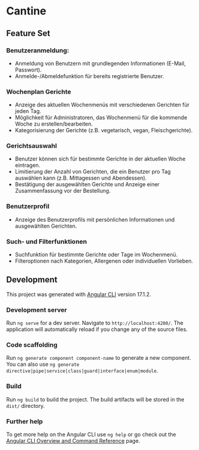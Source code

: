 # Cantine

## Feature Set

### Benutzeranmeldung:

- Anmeldung von Benutzern mit grundlegenden Informationen (E-Mail, Passwort).
- Anmelde-/Abmeldefunktion für bereits registrierte Benutzer.

### Wochenplan Gerichte

- Anzeige des aktuellen Wochenmenüs mit verschiedenen Gerichten für jeden Tag.
- Möglichkeit für Administratoren, das Wochenmenü für die kommende Woche zu erstellen/bearbeiten.
- Kategorisierung der Gerichte (z.B. vegetarisch, vegan, Fleischgerichte).

### Gerichtsauswahl

- Benutzer können sich für bestimmte Gerichte in der aktuellen Woche eintragen.
- Limitierung der Anzahl von Gerichten, die ein Benutzer pro Tag auswählen kann (z.B. Mittagessen und Abendessen).
- Bestätigung der ausgewählten Gerichte und Anzeige einer Zusammenfassung vor der Bestellung.

### Benutzerprofil

- Anzeige des Benutzerprofils mit persönlichen Informationen und ausgewählten Gerichten.

### Such- und Filterfunktionen

- Suchfunktion für bestimmte Gerichte oder Tage im Wochenmenü.
- Filteroptionen nach Kategorien, Allergenen oder individuellen Vorlieben.

## Development

This project was generated with [Angular CLI](https://github.com/angular/angular-cli) version 17.1.2.

### Development server

Run `ng serve` for a dev server. Navigate to `http://localhost:4200/`. The application will automatically reload if you change any of the source files.

### Code scaffolding

Run `ng generate component component-name` to generate a new component. You can also use `ng generate directive|pipe|service|class|guard|interface|enum|module`.

### Build

Run `ng build` to build the project. The build artifacts will be stored in the `dist/` directory.

### Further help

To get more help on the Angular CLI use `ng help` or go check out the [Angular CLI Overview and Command Reference](https://angular.io/cli) page.
